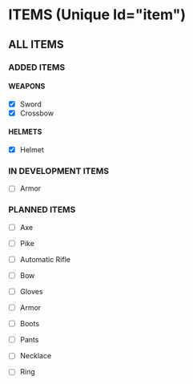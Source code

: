 # ITEMS (Unique Id="item")
## ALL ITEMS
### ADDED ITEMS
#### WEAPONS
- [x] Sword
- [x] Crossbow
#### HELMETS
- [x] Helmet
### IN DEVELOPMENT ITEMS
- [ ] Armor
### PLANNED ITEMS
- [ ] Axe
- [ ] Pike
- [ ] Automatic Rifle
- [ ] Bow
- [ ] Gloves
- [ ] Armor
- [ ] Boots
- [ ] Pants
- [ ] Necklace
- [ ] Ring
	
